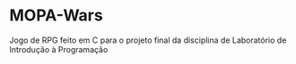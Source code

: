 # MOPA-Wars
Jogo de RPG feito em C para o projeto final da disciplina de Laboratório de Introdução à Programação
